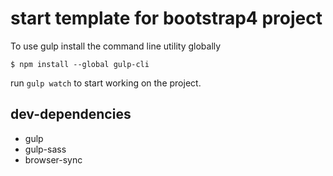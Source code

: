 # start template for bootstrap4 project

To use gulp install the command line utility globally

```
$ npm install --global gulp-cli
```

run `gulp watch` to start working on the project.


## dev-dependencies
- gulp
- gulp-sass
- browser-sync
